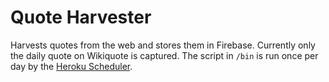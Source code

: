 # Quote Harvester

Harvests quotes from the web and stores them in Firebase.
Currently only the daily quote on Wikiquote is captured.
The script in `/bin` is run once per day by the
[Heroku Scheduler](http://www.spacjer.com/blog/2014/02/10/defining-node-dot-js-task-for-heroku-scheduler/).
